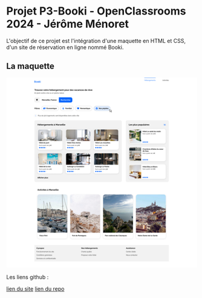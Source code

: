 # Projet P3-Booki - OpenClassrooms 2024 - Jérôme Ménoret

L'objectif de ce projet est l'intégration d'une maquette en HTML et CSS, d'un site de réservation en ligne nommé Booki.

## La maquette

![maquette desktop Booki](./maquette/Large%20Desktop.png)

Les liens github :

[lien du site](https://jerome1344.github.io/booki/)
[lien du repo](https://github.com/jerome1344/booki)
